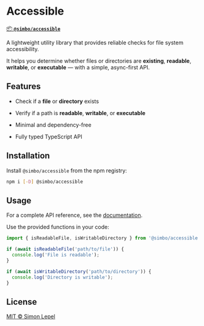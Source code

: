 # Accessible

[📦 **`@simbo/accessible`**](https://npmjs.com/package/@simbo/accessible)

A lightweight utility library that provides reliable checks for file system
accessibility.

It helps you determine whether files or directories are **existing**,
**readable**, **writable**, or **executable** — with a simple, async-first API.

## Features

- Check if a **file** or **directory** exists

- Verify if a path is **readable**, **writable**, or **executable**

- Minimal and dependency-free

- Fully typed TypeScript API

## Installation

Install `@simbo/accessible` from the npm registry:

```bash
npm i [-D] @simbo/accessible
```

## Usage

For a complete API reference, see the
[documentation](https://simbo.codes/packages/modules/_simbo_accessible/).

Use the provided functions in your code:

```ts
import { isReadableFile, isWritableDirectory } from '@simbo/accessible';

if (await isReadableFile('path/to/file')) {
  console.log('File is readable');
}

if (await isWritableDirectory('path/to/directory')) {
  console.log('Directory is writable');
}
```

## License

[MIT © Simon Lepel](http://simbo.mit-license.org/2025/)
